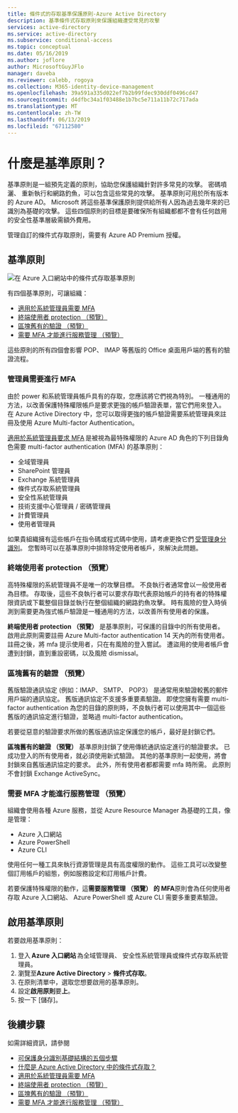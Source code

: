 ```yaml
---
title: 條件式的存取基準保護原則-Azure Active Directory
description: 基準條件式存取原則來保護組織遭受常見的攻擊
services: active-directory
ms.service: active-directory
ms.subservice: conditional-access
ms.topic: conceptual
ms.date: 05/16/2019
ms.author: joflore
author: MicrosoftGuyJFlo
manager: daveba
ms.reviewer: calebb, rogoya
ms.collection: M365-identity-device-management
ms.openlocfilehash: 39a591a335d022ef7b2b99fdec930ddf0496cd47
ms.sourcegitcommit: d4dfbc34a1f03488e1b7bc5e711a11b72c717ada
ms.translationtype: MT
ms.contentlocale: zh-TW
ms.lasthandoff: 06/13/2019
ms.locfileid: "67112580"
---
```

# <a name="what-are-baseline-policies"></a>什麼是基準原則？

基準原則是一組預先定義的原則，協助您保護組織針對許多常見的攻擊。 密碼噴灑、 重新執行和網路釣魚，可以包含這些常見的攻擊。 基準原則可用於所有版本的 Azure AD。 Microsoft 將這些基準保護原則提供給所有人因為過去幾年來的已識別為基礎的攻擊。 這些四個原則的目標是要確保所有組織都都不會有任何啟用的安全性基準層級需額外費用。  

管理自訂的條件式存取原則，需要有 Azure AD Premium 授權。

## <a name="baseline-policies"></a>基準原則

![在 Azure 入口網站中的條件式存取基準原則](./media/concept-baseline-protection/conditional-access-baseline-policies.png)

有四個基準原則，可讓組織：

* [適用於系統管理員需要 MFA](howto-baseline-protect-administrators.md)
* [終端使用者 protection （預覽）](howto-baseline-protect-end-users.md)
* [區塊舊有的驗證 （預覽）](howto-baseline-protect-legacy-auth.md)
* [需要 MFA 才能進行服務管理 （預覽）](howto-baseline-protect-azure.md)

這些原則的所有四個會影響 POP、 IMAP 等舊版的 Office 桌面用戶端的舊有的驗證流程。

### <a name="require-mfa-for-admins"></a>管理員需要進行 MFA

由於 power 和系統管理員帳戶具有的存取，您應該將它們視為特別。 一種通用的方法，以改善保護特殊權限帳戶是要求更強的帳戶驗證表單，當它們用來登入。 在 Azure Active Directory 中，您可以取得更強的帳戶驗證需要系統管理員來註冊及使用 Azure Multi-factor Authentication。

[適用於系統管理員要求 MFA](howto-baseline-protect-administrators.md) 是被視為最特殊權限的 Azure AD 角色的下列目錄角色需要 multi-factor authentication (MFA) 的基準原則：

* 全域管理員
* SharePoint 管理員
* Exchange 系統管理員
* 條件式存取系統管理員
* 安全性系統管理員
* 技術支援中心管理員 / 密碼管理員
* 計費管理員
* 使用者管理員

如果貴組織擁有這些帳戶在指令碼或程式碼中使用，請考慮更換它們 [受管理身分識別](../managed-identities-azure-resources/overview.md)。 您暫時可以在基準原則中排除特定使用者帳戶，來解決此問題。

### <a name="end-user-protection-preview"></a>終端使用者 protection （預覽）

高特殊權限的系統管理員不是唯一的攻擊目標。 不良執行者通常會以一般使用者為目標。 存取後，這些不良執行者可以要求存取代表原始帳戶的持有者的特殊權限資訊或下載整個目錄並執行在整個組織的網路釣魚攻擊。 時有風險的登入時偵測到需要更為強式帳戶驗證是一種通用的方法，以改善所有使用者的保護。

**終端使用者 protection （預覽）** 是基準原則，可保護的目錄中的所有使用者。 啟用此原則需要註冊 Azure Multi-factor authentication 14 天內的所有使用者。 註冊之後，將 mfa 提示使用者，只在有風險的登入嘗試。 遭盜用的使用者帳戶會遭到封鎖，直到重設密碼，以及風險 dismissal。

### <a name="block-legacy-authentication-preview"></a>區塊舊有的驗證 （預覽）

舊版驗證通訊協定 (例如：IMAP、 SMTP、 POP3） 是通常用來驗證較舊的郵件用戶端的通訊協定。 舊版通訊協定不支援多重要素驗證。 即使您擁有需要 multi-factor authentication 為您的目錄的原則時，不良執行者可以使用其中一個這些舊版的通訊協定進行驗證，並略過 multi-factor authentication。

若要從惡意的驗證要求所做的舊版通訊協定保護您的帳戶，最好是封鎖它們。

**區塊舊有的驗證 （預覽）** 基準原則封鎖了使用傳統通訊協定進行的驗證要求。 已成功登入的所有使用者，就必須使用新式驗證。 其他的基準原則一起使用，將會封鎖來自舊版通訊協定的要求。 此外，所有使用者都都需要 mfa 時所需。 此原則不會封鎖 Exchange ActiveSync。

### <a name="require-mfa-for-service-management-preview"></a>需要 MFA 才能進行服務管理 （預覽）

組織會使用各種 Azure 服務，並從 Azure Resource Manager 為基礎的工具，像是管理：

* Azure 入口網站
* Azure PowerShell
* Azure CLI

使用任何一種工具來執行資源管理是具有高度權限的動作。 這些工具可以改變整個訂用帳戶的組態，例如服務設定和訂用帳戶計費。

若要保護特殊權限的動作，這**需要服務管理 （預覽） 的 MFA**原則會為任何使用者存取 Azure 入口網站、 Azure PowerShell 或 Azure CLI 需要多重要素驗證。

## <a name="enable-a-baseline-policy"></a>啟用基準原則

若要啟用基準原則：

1. 登入 **Azure 入口網站** 為全域管理員、 安全性系統管理員或條件式存取系統管理員。
1. 瀏覽至**Azure Active Directory** > **條件式存取**。
1. 在原則清單中，選取您想要啟用的基準原則。
1. 設定**啟用原則**要**上**。
1. 按一下 [儲存]。

## <a name="next-steps"></a>後續步驟

如需詳細資訊，請參閱

* [可保護身分識別基礎結構的五個步驟](../../security/azure-ad-secure-steps.md)
* [什麼是 Azure Active Directory 中的條件式存取？](overview.md)
* [適用於系統管理員需要 MFA](howto-baseline-protect-administrators.md)
* [終端使用者 protection （預覽）](howto-baseline-protect-end-users.md)
* [區塊舊有的驗證 （預覽）](howto-baseline-protect-legacy-auth.md)
* [需要 MFA 才能進行服務管理 （預覽）](howto-baseline-protect-azure.md)